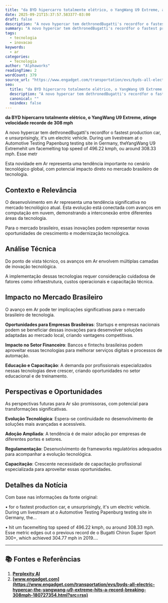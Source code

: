 ```yaml
---
title: "da BYD hipercarro totalmente elétrico, o YangWang U9 Extreme, atinge velocidade recorde de 308 mph"
date: 2025-09-21T15:37:57.583377-03:00
draft: false
description: "A novo hypercar tem dethronedBugatti's recordfor o fastest production car, e unsurprisingly, it's um electric vehicle. During um livestream at o Automotive T..."
summary: "A novo hypercar tem dethronedBugatti's recordfor o fastest production car, e unsurprisingly, it's um electric vehicle. During um livestream at o Automotive T..."
tags:
  - tecnologia
  - inovacao
keywords:
  - ar
categories:
  - Tecnologia
author: "Alphaworks"
readingTime: 2
wordCount: 379
source_url: "https://www.engadget.com/transportation/evs/byds-all-electric-hypercar-the-yangwang-u9-extreme-hits-a-record-breaking-308mph-180727354.html?src=rss"
seo:
  title: "da BYD hipercarro totalmente elétrico, o YangWang U9 Extreme, atinge velocidade recorde de 308 mph"
  description: "A novo hypercar tem dethronedBugatti's recordfor o fastest production car, e unsurprisingly, it's um electric vehicle. During um livestream at o Automotive T..."
  canonical: ""
  noindex: false
---
```


**da BYD hipercarro totalmente elétrico, o YangWang U9 Extreme, atinge velocidade recorde de 308 mph**

A novo hypercar tem dethronedBugatti's recordfor o fastest production car, e unsurprisingly, it's um electric vehicle. During um livestream at o Automotive Testing Papenburg testing site in Germany, theYangWang U9 Extremehit um facemelting top speed of 496.22 kmph, ou around 308.33 mph. Esse metr

Esta novidade em Ar representa uma tendência importante no cenário tecnológico global, com potencial impacto direto no mercado brasileiro de tecnologia.

## Contexto e Relevância

O desenvolvimento em Ar representa uma tendência significativa no mercado tecnológico atual. Esta evolução está conectada com avanços em computação em nuvem, demonstrando a interconexão entre diferentes áreas da tecnologia.

Para o mercado brasileiro, essas inovações podem representar novas oportunidades de crescimento e modernização tecnológica.
## Análise Técnica

Do ponto de vista técnico, os avanços em Ar envolvem múltiplas camadas de inovação tecnológica.



A implementação dessas tecnologias requer consideração cuidadosa de fatores como infraestrutura, custos operacionais e capacitação técnica.
## Impacto no Mercado Brasileiro

O avanço em Ar pode ter implicações significativas para o mercado brasileiro de tecnologia.

**Oportunidades para Empresas Brasileiras**: Startups e empresas nacionais podem se beneficiar dessas inovações para desenvolver soluções adaptadas ao mercado local, criando vantagens competitivas.

**Impacto no Setor Financeiro**: Bancos e fintechs brasileiras podem aproveitar essas tecnologias para melhorar serviços digitais e processos de automação.

**Educação e Capacitação**: A demanda por profissionais especializados nessas tecnologias deve crescer, criando oportunidades no setor educacional e de treinamento.


## Perspectivas e Oportunidades

As perspectivas futuras para Ar são promissoras, com potencial para transformações significativas.

**Evolução Tecnológica**: Espera-se continuidade no desenvolvimento de soluções mais avançadas e acessíveis.

**Adoção Ampliada**: A tendência é de maior adoção por empresas de diferentes portes e setores.

**Regulamentação**: Desenvolvimento de frameworks regulatórios adequados para acompanhar a evolução tecnológica.

**Capacitação**: Crescente necessidade de capacitação profissional especializada para aproveitar essas oportunidades.
## Detalhes da Notícia

Com base nas informações da fonte original:

• for o fastest production car, e unsurprisingly, it's um electric vehicle. During um livestream at o Automotive Testing Papenburg testing site in Germany, the...

• hit um facemelting top speed of 496.22 kmph, ou around 308.33 mph. Esse metric edges out o previous record de o Bugatti Chiron Super Sport 300+, which achieved 304.77 mph in 2019....



---

## 📚 Fontes e Referências

1. **[Perplexity AI](https://www.perplexity.ai/)**
2. **[www.engadget.com](https://www.engadget.com/transportation/evs/byds-all-electric-hypercar-the-yangwang-u9-extreme-hits-a-record-breaking-308mph-180727354.html?src=rss)**
